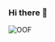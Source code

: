 ### Hi there 👋
![OOF](https://static.wikia.nocookie.net/club-penguin-rewritten/images/b/b1/Black_PC.png/revision/latest?cb=20170724224805)

<!--
**JamesK154/JamesK154** is a ✨ _special_ ✨ repository because its `README.md` (this file) appears on your GitHub profile.


